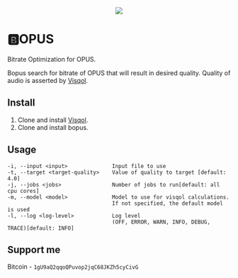 <p align="center">
  <img src="https://github.com/master-of-zen/BOPUS/blob/master/BOPUS.png?raw=true">
</p>

# 🅱️OPUS
Bitrate Optimization for OPUS.

Bopus search for bitrate of OPUS that will result in desired quality. Quality of audio is asserted by [Visqol](https://github.com/google/visqol).

## Install
1. Clone and install [Visqol](https://github.com/google/visqol).
2. Clone and install bopus.


## Usage
```
-i, --input <input>              Input file to use
-t, --target <target-quality>    Value of quality to target [default: 4.0]
-j, --jobs <jobs>                Number of jobs to run[default: all cpu cores]
-m, --model <model>              Model to use for visqol calculations. 
                                 If not specified, the default model is used
-l, --log <log-level>            Log level 
                                 (OFF, ERROR, WARN, INFO, DEBUG, TRACE)[default: INFO]
```
## Support me
Bitcoin - `1gU9aQ2qqoQPuvop2jqC68JKZh5cyCivG`

